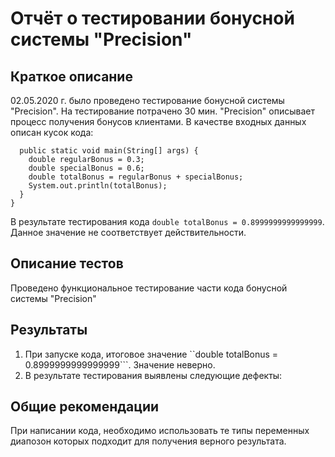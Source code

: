 # Отчёт о тестировании бонусной системы "Precision"

## Краткое описание

02.05.2020 г. было проведено тестирование бонусной системы "Precision". 
На тестирование потрачено 30 мин.
"Precision" описывает процесс получения бонусов клиентами.
В качестве входных данных описан кусок кода:

```public class Main {
  public static void main(String[] args) {
    double regularBonus = 0.3;
    double specialBonus = 0.6;
    double totalBonus = regularBonus + specialBonus;
    System.out.println(totalBonus);
  }
}
```
В результате тестирования кода ```double totalBonus = 0.8999999999999999```. Данное значение не соответствует действительности.

## Описание тестов
Проведено функциональное тестирование части кода бонусной системы "Precision"

## Результаты
1. При запуске кода, итоговое значение ``double totalBonus = 0.8999999999999999```. Значение неверно.
2. В результате тестирования выявлены следующие дефекты:

## Общие рекомендации

При написании кода, необходимо использовать те типы переменных диапозон которых подходит для получения верного результата.


